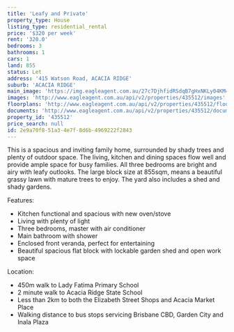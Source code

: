 ```yaml
---
title: 'Leafy and Private'
property_type: House
listing_type: residential_rental
price: '$320 per week'
rent: '320.0'
bedrooms: 3
bathrooms: 1
cars: 1
land: 855
status: Let
address: '415 Watson Road, ACACIA RIDGE'
suburb: 'ACACIA RIDGE'
main_image: 'https://img.eagleagent.com.au/27c7DjhfidRSdqB7gHxNKLy04KM=/1280x854/smart/https://s3-us-west-2.amazonaws.com/eagleagent-orig/images/6825089/423374654-image-M.jpg'
images: 'http://www.eagleagent.com.au/api/v2/properties/435512/images'
floorplans: 'http://www.eagleagent.com.au/api/v2/properties/435512/floorplans'
documents: 'http://www.eagleagent.com.au/api/v2/properties/435512/documents'
property_id: '435512'
price_search: null
id: 2e9a70f8-51a3-4e7f-8d6b-4969222f2843
---
```

This is a spacious and inviting family home, surrounded by shady trees and plenty of outdoor space. The living, kitchen and dining spaces flow well and provide ample space for busy families.  All three bedrooms are bright and airy with leafy outlooks. The large block size at 855sqm, means a beautiful grassy lawn with mature trees to enjoy. The yard also includes a shed and shady gardens.

Features:

*  Kitchen functional and spacious with new oven/stove
*  Living with plenty of light
*  Three bedrooms, master with air conditioner
*  Main bathroom with shower
*  Enclosed front veranda, perfect for entertaining
*  Beautiful spacious flat block with lockable garden shed and open work space

Location:
*  450m walk to Lady Fatima Primary School
*  2 minute walk to Acacia Ridge State School
*  Less than 2km to both the Elizabeth Street Shops and Acacia Market Place
*  Walking distance to bus stops servicing Brisbane CBD, Garden City and Inala Plaza